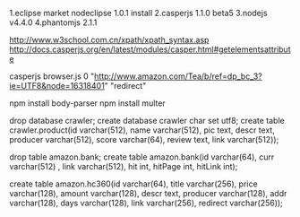 1.eclipse market nodeclipse 1.0.1 install
2.casperjs 1.1.0 beta5
3.nodejs v4.4.0
4.phantomjs 2.1.1

http://www.w3school.com.cn/xpath/xpath_syntax.asp
http://docs.casperjs.org/en/latest/modules/casper.html#getelementsattribute

casperjs browser.js 0 "http://www.amazon.com/Tea/b/ref=dp_bc_3?ie=UTF8&node=16318401" "redirect"

npm install body-parser
npm install multer


drop database crawler;
create database crawler char set utf8;
create table crawler.product(id varchar(512), name varchar(512), pic text, descr text, producer varchar(512), score varchar(64), review text, link varchar(512));

drop table amazon.bank;
create table amazon.bank(id varchar(64), curr varchar(512) , link varchar(512), hit int, hitPage int, hitLink int);

create table amazon.hc360(id varchar(64), title varchar(256), price varchar(128), amount varchar(128), descr text, producer varchar(128), addr varchar(128), days varchar(128), link varchar(256), redirect varchar(256));